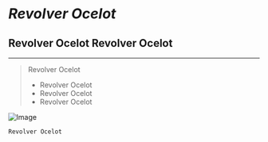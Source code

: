 # *Revolver Ocelot*
## Revolver Ocelot **Revolver Ocelot**
---
> Revolver Ocelot
> * Revolver Ocelot
> * Revolver Ocelot
> * Revolver Ocelot

![Image](https://i.kym-cdn.com/photos/images/original/002/247/947/e02.jpg)

`Revolver Ocelot`
